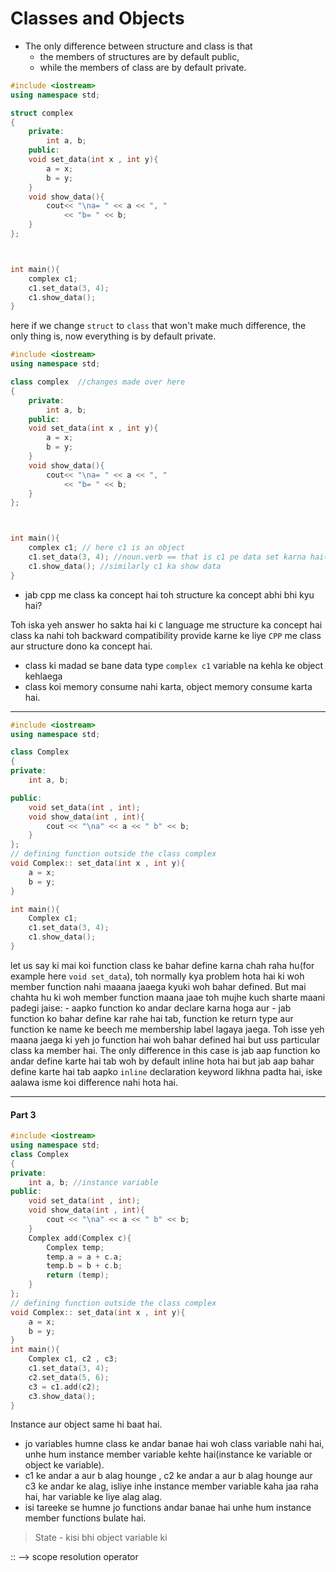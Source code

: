 # Classes and Objects

- The only difference between structure and class is that
  - the members of structures are by default public,
  - while the members of class are by default private.

```cpp
#include <iostream>
using namespace std;

struct complex
{
    private:
        int a, b;
    public:
    void set_data(int x , int y){
        a = x;
        b = y;
    }
    void show_data(){
        cout<< "\na= " << a << ", "
            << "b= " << b;
    }
};



int main(){
    complex c1;
    c1.set_data(3, 4);
    c1.show_data();
}
```

here if we change `struct` to `class` that won't make much difference, the only thing is, now everything is by default private.

```cpp
#include <iostream>
using namespace std;

class complex  //changes made over here
{
    private:
        int a, b;
    public:
    void set_data(int x , int y){
        a = x;
        b = y;
    }
    void show_data(){
        cout<< "\na= " << a << ", "
            << "b= " << b;
    }
};



int main(){
    complex c1; // here c1 is an object
    c1.set_data(3, 4); //noun.verb == that is c1 pe data set karna hai(aisa kuch)
    c1.show_data(); //similarly c1 ka show data
}
```

- jab cpp me class ka concept hai toh structure ka concept abhi bhi kyu hai?

Toh iska yeh answer ho sakta hai ki `C` language me structure ka concept hai class ka nahi toh backward compatibility provide karne ke liye `CPP` me class aur structure dono ka concept hai.

- class ki madad se bane data type `complex c1` variable na kehla ke object kehlaega
- class koi memory consume nahi karta, object memory consume karta hai.

---

```cpp
#include <iostream>
using namespace std;

class Complex
{
private:
    int a, b;

public:
    void set_data(int , int);
    void show_data(int , int){
        cout << "\na" << a << " b" << b;
    }
};
// defining function outside the class complex
void Complex:: set_data(int x , int y){
    a = x;
    b = y;
}

int main(){
    Complex c1;
    c1.set_data(3, 4);
    c1.show_data();
}
```

let us say ki mai koi function class ke bahar define karna chah raha hu(for example here `void set_data`), toh normally kya problem hota hai ki woh member function nahi maaana jaaega kyuki woh bahar defined. But mai chahta hu ki woh member function maana jaae toh mujhe kuch sharte maani padegi jaise: - aapko function ko andar declare karna hoga aur - jab function ko bahar define kar rahe hai tab, function ke return type aur function ke name ke beech me membership label lagaya jaega. Toh isse yeh maana jaega ki yeh jo function hai woh bahar defined hai but uss particular class ka member hai.
The only difference in this case is jab aap function ko andar define karte hai tab woh by default inline hota hai but jab aap bahar define karte hai tab aapko `inline` declaration keyword likhna padta hai, iske aalawa isme koi difference nahi hota hai.

---

#### Part 3

```cpp
#include <iostream>
using namespace std;
class Complex
{
private:
    int a, b; //instance variable
public:
    void set_data(int , int);
    void show_data(int , int){
        cout << "\na" << a << " b" << b;
    }
    Complex add(Complex c){
        Complex temp;
        temp.a = a + c.a;
        temp.b = b + c.b;
        return (temp);
    }
};
// defining function outside the class complex
void Complex:: set_data(int x , int y){
    a = x;
    b = y;
}
int main(){
    Complex c1, c2 , c3;
    c1.set_data(3, 4);
    c2.set_data(5, 6);
    c3 = c1.add(c2);
    c3.show_data();
}
```

Instance aur object same hi baat hai.

- jo variables humne class ke andar banae hai woh class variable nahi hai, unhe hum instance member variable kehte hai(instance ke variable or object ke variable).
- c1 ke andar a aur b alag hounge , c2 ke andar a aur b alag hounge aur c3 ke andar ke alag, isliye inhe instance member variable kaha jaa raha hai, har variable ke liye alag alag.
- isi tareeke se humne jo functions andar banae hai unhe hum instance member functions bulate hai.

> State - kisi bhi object variable ki

:: --> scope resolution operator

